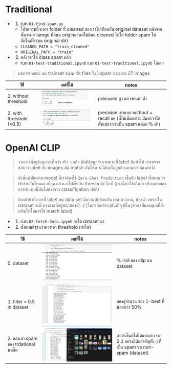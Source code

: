# Traditional
- 1. run `01-find-spam.py`
	- โปรแกรมนี้จะเอา folder ที่ cleaned ของเราไปเทียบกับ original dataset หลังจากนั้นจะเอา iamge ที่มีบน original แต่ไม่มีบน cleaned ไปใส่ folder spam ให้อัตโนมัติ (บน original dir)
	- `CLEANED_PATH = "train_cleaned"`
	- `ORIGINAL_PATH = "train"`
- 2. หลังจากได้ class spam แล้ว
	- run `01-test-traditional.ipynb` และ `01-test-traditional.ipynb` ได้เลย

> ผลการทดลอง บน trainset ขนาด 4k files ซึ่งมี spam ประมาณ 27 images


| วิธี | ผลที่ได้ |  notes |
|---|---|---|
| 1. without threshold | ![/spam-class-result-without.png](spam-class-result-without.png) | precision สูง แต่ recall ต่ำ |
| 2. with threshold (<0.5) | ![/spam-class-result-with.png](spam-class-result-with.png)  | precision เท่าแบบ without + recall ลด (ที่ไม่เพิ่มเพราะ มันตรวจได้ตั้งแต่แรกว่าเป็น spam แต่แค่ % ต่ำ) |


# OpenAI CLIP

> จากการนั่งดูข้อมูลจะเห็นว่า จริง ๆ แล้ว มันมีข้อมูลจำนวนมากที่ label ผิดทำให้ การตรวจสอบว่า label กับ images มัน match กันไหม จะได้ผลไม่ถูกต้องตามความคาดหวัง

> ดังนั้นถ้ายึดตาม model นี้เราต้องใช้ `Zero-Shot Prediction` เช็คกับ label ทั้งหมด ว่าเข้าข่ายอันไหนมากที่สุด แล้วเอาไปเช็คกับ threshold อีกที (ตรงนี้ทำให้เห็นว่า เป้าหมายของการทำแบบนี้มันไม่ต่างจาก classification ปกติ)

> ต้องคำนำถึงการที่ label บน data set มีความทับซ้อนกัน เช่น ทางลาด, ห้องน้ำ เพราะใน dataset จะมี ทางลาดที่อยู่หน้าห้องน้ำ :( (ในกรณีคล้ายๆกันกับรูปอื่นๆด้วย เป็นเหตุผลที่ส่งเสริมให้ไม่ควรใช้ match label)

- 1. run `02-fetch-data.ipynb` จะได้ dataset มา

- 2. ตั้งสมมติฐานว่าควรเอา threshold เท่าไหร่

| วิธี | ผลที่ได้ |  notes |
|---|---|---|
| 0. dataset | ![clip-normal.png](clip-normal.png) | % ปกติ ของ clip บน dataset |
| 1. filter < 0.5 in dataset | ![/clip-filter-threshold.png](clip-filter-threshold.png) | ลองดูจำนวน ของ 1-best ที่น้อยกว่า 50% |
| 2. ลองเอา spam ของ trdational มาเช็ค | ![/clip-k-best-1.png](clip-k-best-1.png)  | เปอร์เซ็นต์ไม่ได้แตกต่างจาก 2.1 อย่างมีนัยสำคัญทั้ง ๆ ที่เป็น spam vs non-spam (dataset) |
